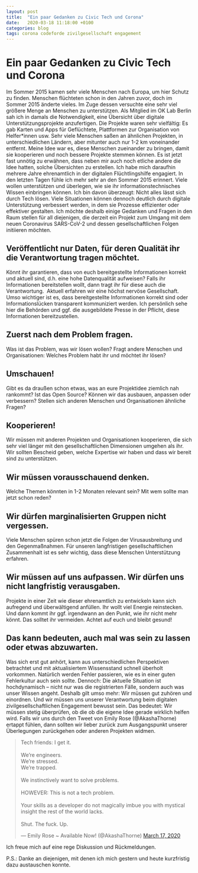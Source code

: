 ```yaml
---
layout: post
title:  "Ein paar Gedanken zu Civic Tech und Corona"
date:   2020-03-18 11:18:00 +0100
categories: blog
tags: corona codeforde zivilgesellschaft engagement
---
```

# Ein paar Gedanken zu Civic Tech und Corona

Im Sommer 2015 kamen sehr viele Menschen nach Europa, um hier Schutz zu finden. Menschen flüchteten schon in den Jahren zuvor, doch im Sommer 2015 änderte vieles. Im Zuge dessen versuchte eine sehr viel größere Menge an Menschen zu unterstützen. Als Mitglied im OK Lab Berlin sah ich in damals die Notwendigkeit, eine Übersicht über digitale Unterstützungsprojekte anzufertigen. Die Projekte waren sehr vielfältig: Es gab Karten und Apps für Geflüchtete, Plattformen zur Organisation von Helfer*innen usw. Sehr viele Menschen saßen an ähnlichen Projekten, in unterschiedlichen Ländern, aber mitunter auch nur 1-2 km voneinander entfernt. Meine Idee war es, diese Menschen zueinander zu bringen, damit sie kooperieren und noch bessere Projekte stemmen können. Es ist jetzt fast unnötig zu erwähnen, dass neben mir auch noch etliche andere die Idee hatten, solche Übersichten zu erstellen. Ich habe mich daraufhin mehrere Jahre ehrenamtlich in der digitalen Flüchtlingshilfe engagiert. 
In den letzten Tagen fühle ich mehr sehr an den Sommer 2015 erinnert. Viele wollen unterstützen und überlegen, wie sie ihr informationstechnisches Wissen einbringen können. Ich bin davon überzeugt: Nicht alles lässt sich durch Tech lösen. Viele Situationen können dennoch deutlich durch digitale Unterstützung verbessert werden, in dem sie Prozesse effizienter oder effektiver gestalten. Ich möchte deshalb einige Gedanken und Fragen in den Raum stellen für all diejenigen, die derzeit ein Projekt zum Umgang mit dem neuen Coronavirus SARS-CoV-2 und dessen gesellschaftlichen Folgen initiieren möchten.


## Veröffentlicht nur Daten, für deren Qualität ihr die Verantwortung tragen möchtet.
Könnt ihr garantieren, dass von euch bereitgestellte Informationen korrekt und aktuell sind, d.h. eine hohe Datenqualität aufweisen? Falls ihr Informationen bereitstellen wollt, dann tragt ihr für diese auch die Verantwortung.  Aktuell erfahren wir eine höchst nervöse Gesellschaft. Umso wichtiger ist es, dass bereitgestellte Informationen korrekt sind oder Informationslücken transparent kommuniziert werden. Ich persönlich sehe hier die Behörden und ggf. die ausgebildete Presse in der Pflicht, diese Informationen bereitzustellen. 
## Zuerst nach dem Problem fragen.
Was ist das Problem, was wir lösen wollen? Fragt andere Menschen und Organisationen: Welches Problem habt ihr und möchtet ihr lösen? 
## Umschauen!
Gibt es da draußen schon etwas, was an eure Projektidee ziemlich nah rankommt? Ist das Open Source? Können wir das ausbauen, anpassen oder verbessern? Stellen sich anderen Menschen und Organisationen ähnliche Fragen?
## Kooperieren!
Wir müssen mit anderen Projekten und Organisationen kooperieren, die sich sehr viel länger mit den gesellschaftlichen Dimensionen umgehen als ihr. Wir sollten Bescheid geben, welche Expertise wir haben und dass wir bereit sind zu unterstützen.
## Wir müssen vorausschauend denken. 
Welche Themen könnten in 1-2 Monaten relevant sein? Mit wem sollte man jetzt schon reden?
## Wir dürfen marginalisierten Gruppen nicht vergessen.
Viele Menschen spüren schon jetzt die Folgen der Virusausbreitung und den Gegenmaßnahmen. Für unseren langfristigen gesellschaftlichen Zusammenhalt ist es sehr wichtig, dass diese Menschen Unterstützung erfahren. 
## Wir müssen auf uns aufpassen. Wir dürfen uns nicht langfristig verausgaben.
Projekte in einer Zeit wie dieser ehrenamtlich zu entwickeln kann sich aufregend und überwältigend anfüllen. Ihr wollt viel Energie reinstecken. Und dann kommt ihr ggf. irgendwann an den Punkt, wie ihr nicht mehr könnt. Das solltet ihr vermeiden. Achtet auf euch und bleibt gesund! 

## Das kann bedeuten, auch mal was sein zu lassen oder etwas abzuwarten. 
Was sich erst gut anhört, kann aus unterschiedlichen Perspektiven betrachtet und mit aktualisiertem Wissensstand schnell überholt vorkommen. Natürlich werden Fehler passieren, wie es in einer guten Fehlerkultur auch sein sollte. Dennoch: Die aktuelle Situation ist hochdynamisch – nicht nur was die registrierten Fälle, sondern auch was unser Wissen angeht. Deshalb gilt umso mehr: Wir müssen gut zuhören und einordnen. Und wir müssen uns unserer Verantwortung beim digitalen zivilgesellschaftlichen Engagement bewusst sein. Das bedeutet: Wir müssen stetig überprüfen, ob die ob die eigene Idee gerade wirklich helfen wird. Falls wir uns durch den Tweet von Emily Rose (@AkashaThorne) ertappt fühlen, dann sollten wir lieber zurück zum Ausgangspunkt unserer Überlegungen zurückgehen oder anderen Projekten widmen. 

<blockquote class="twitter-tweet"><p lang="en" dir="ltr">Tech friends: I get it.<br><br>We’re engineers.<br>We’re stressed.<br>We’re trapped.<br><br>We instinctively want to solve problems.<br><br>HOWEVER: This is not a tech problem.<br><br>Your skills as a developer do not magically imbue you with mystical insight the rest of the world lacks.<br><br>Shut. The fuck. Up.</p>&mdash; Emily Rose ~ Available Now! (@AkashaThorne) <a href="https://twitter.com/AkashaThorne/status/1239968186826493953?ref_src=twsrc%5Etfw">March 17, 2020</a></blockquote>

Ich freue mich auf eine rege Diskussion und Rückmeldungen.

P.S.: Danke an diejenigen, mit denen ich mich gestern und heute kurzfristig dazu austauschen konnte. 
